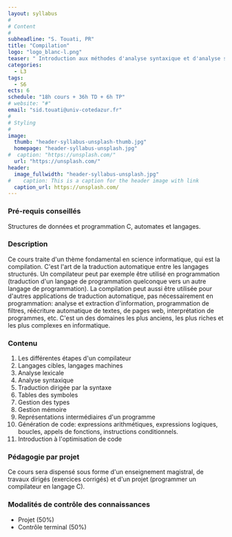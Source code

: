 ```yaml
---
layout: syllabus
#
# Content
#
subheadline: "S. Touati, PR"
title: "Compilation"
logo: "logo_blanc-l.png"
teaser: " Introduction aux méthodes d'analyse syntaxique et d'analyse sémantique, dans le cadre de la construction de compilateurs et de traduction d'un formalisme en un autre."
categories:
  - L3
tags:
  - S6
ects: 6
schedule: "18h cours + 36h TD + 6h TP"
# website: "#"
email: "sid.touati@univ-cotedazur.fr"
#
# Styling
#
image:
  thumb: "header-syllabus-unsplash-thumb.jpg"
  homepage: "header-syllabus-unsplash.jpg"
#  caption: "https://unsplash.com/"
  url: "https://unsplash.com/"
header:
  image_fullwidth: "header-syllabus-unsplash.jpg"
#    caption: This is a caption for the header image with link
  caption_url: https://unsplash.com/  
---
```


### Pré-requis conseillés

Structures de données et programmation C, automates et langages.

###  Description ###

Ce cours traite d'un thème fondamental en science informatique, qui est la compilation. C'est l'art de la traduction automatique entre les langages structurés. Un compilateur peut par exemple être utilisé en programmation (traduction d'un langage de programmation quelconque vers un autre langage de programmation). La compilation peut aussi être utilisée pour d'autres applications de traduction automatique, pas nécessairement en programmation: analyse et extraction d'information, programmation de filtres, réécriture automatique de textes, de pages web, interprétation de programmes, etc. C'est un des domaines les plus anciens, les plus riches et les plus complexes en informatique.

### Contenu

1. Les différentes étapes d'un compilateur
2. Langages cibles, langages machines
3. Analyse lexicale
4. Analyse syntaxique
5. Traduction dirigée par la syntaxe
6. Tables des symboles
7. Gestion des types
8. Gestion mémoire
9. Représentations intermédiaires d'un programme
10. Génération de code: expressions arithmétiques, expressions logiques, boucles, appels de fonctions, instructions conditionnels.
11. Introduction à l'optimisation de code

### Pédagogie par projet

Ce cours sera dispensé sous forme d'un enseignement magistral, de travaux dirigés (exercices corrigés) et d'un projet (programmer un compilateur en langage C).

###  Modalités de contrôle des connaissances ###

- Projet (50%)
- Contrôle terminal (50%)

